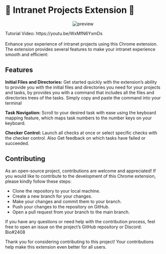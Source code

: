 #  💫 Intranet Projects Extension 💫 
<p align="center"> <img src="https://i.imgur.com/0tzT2sG.png" alt="preview" /> </p>
Tutorial Video: https://youtu.be/WxMfN6YxmDs 
<br />
<br />
Enhance your experience of intranet projects using this Chrome extension. The extension provides
several features to make your intranet experience smooth and efficient:

## Features
**Initial Files and Directories:** Get started quickly with the extension’s ability to provide
you with the initial files and directories you need for your projects and tasks, by provides you 
with a command that includes all the files and directories trees of the tasks. Simply copy and 
paste the command into your terminal

**Task Navigation:** Scroll to your desired task with ease using the keyboard mapping 
feature, which maps task numbers to the number keys on your keyboard.

**Checker Control:** Launch all checks at once or select specific checks with the checker 
control. Also Get feedback on which tasks have failed or succeeded.

## Contributing
As an open-source project, contributions are welcome and appreciated! If you would like to contribute to the development of this Chrome extension, please kindly follow these steps:

- Clone the repository to your local machine.
- Create a new branch for your changes.
- Make your changes and commit them to your branch.
- Push your changes to the repository on GitHub.
- Open a pull request from your branch to the main branch.

If you have any questions or need help with the contribution process, feel free to open an issue on the project’s GitHub repository or Discord: Bio#2408

Thank you for considering contributing to this project! Your contributions help make this extension even better for all users.

